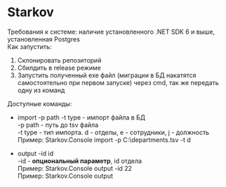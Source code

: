 # Starkov
Требования к системе: наличие установленного .NET SDK 6 и выше, установленная Postgres<br>
Как запустить:
1. Склонировать репозиторий
2. Сбилдить в release режиме
3. Запустить полученный exe файл (миграции в БД накатятся самостоятельно при первом запуске) через cmd, так же передать одну из команд

Доступные команды:<br>
- import -p path -t type - импорт файла в БД<br>
  -p path - путь до tsv файла<br>
  -t type - тип импорта. d - отделы, e - сотрудники, j - должность<br>
  Пример: Starkov.Console import -p C:\departments.tsv -t d<br>
  
- output -id id<br>
  -id <id> - **опциональный параметр**, id отдела<br>
  Пример: Starkov.Console output -id 22<br>
  Пример: Starkov.Console output<br>
  
